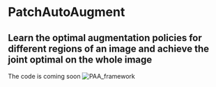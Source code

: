 # PatchAutoAugment
## Learn the optimal augmentation policies for different regions of an image and achieve the joint optimal on the whole image
The code is coming soon
![PAA_framework](http://github.com/LinShiqi047/PatchAutoAugment/raw/figure/framework.jpg)
